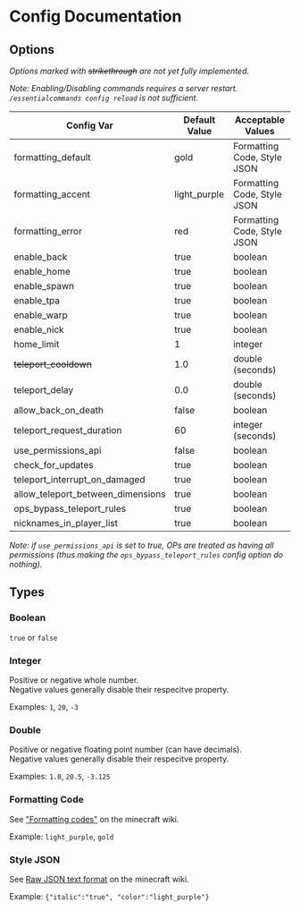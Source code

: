 
# Config Documentation

## Options

*Options marked with ~~strikethrough~~ are not yet fully implemented.*

*Note: Enabling/Disabling commands requires a server restart. `/essentialcommands config reload` is not sufficient.*

Config Var | Default Value | Acceptable Values
---|---|---
formatting_default                 | gold           | Formatting Code, Style JSON
formatting_accent                  | light_purple   | Formatting Code, Style JSON
formatting_error                   | red            | Formatting Code, Style JSON
enable_back                        | true           | boolean
enable_home                        | true           | boolean
enable_spawn                       | true           | boolean
enable_tpa                         | true           | boolean
enable_warp                        | true           | boolean
enable_nick                        | true           | boolean
home_limit                         | 1              | integer
~~teleport_cooldown~~              | 1.0            | double (seconds)
teleport_delay                     | 0.0            | double (seconds)
allow_back_on_death                | false          | boolean
teleport_request_duration          | 60             | integer (seconds)
use_permissions_api                | false          | boolean
check_for_updates                  | true           | boolean
teleport_interrupt_on_damaged      | true           | boolean
allow_teleport_between_dimensions  | true           | boolean
ops_bypass_teleport_rules          | true           | boolean
nicknames_in_player_list           | true           | boolean

*Note: if `use_permissions_api` is set to true, OPs are treated as having all permissions (thus making the `ops_bypass_teleport_rules` config option do nothing).*

## Types

### Boolean

`true` or `false`

### Integer

Positive or negative whole number. \
Negative values generally disable their respecitve property.

Examples: `1`, `20`, `-3`

### Double

Positive or negative floating point number (can have decimals). \
Negative values generally disable their respecitve property.

Examples: `1.0`, `20.5`, `-3.125`

### Formatting Code

See ["Formatting codes"](https://minecraft.fandom.com/wiki/Formatting_codes) on the minecraft wiki.

Example: `light_purple`, `gold`

### Style JSON

See [Raw JSON text format](https://minecraft.fandom.com/wiki/Raw_JSON_text_format#Java_Edition) on the minecraft wiki.

Example: `{"italic":"true", "color":"light_purple"}`
